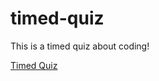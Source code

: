 # timed-quiz
This is a timed  quiz about coding!

[Timed Quiz](https://kaelinpsalazar.github.io/timed-quiz/)

